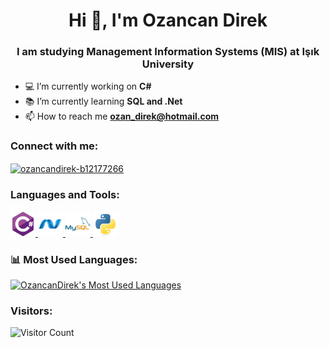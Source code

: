 <h1 align="center">Hi 👋, I'm Ozancan Direk</h1>
<h3 align="center">I am studying Management Information Systems (MIS) at Işık University</h3>

- 💻 I’m currently working on **C#**  
- 📚 I’m currently learning **SQL and .Net**  
- 📫 How to reach me **ozan_direk@hotmail.com**  

<h3 align="left">Connect with me:</h3>
<p align="left">
  <a href="https://www.linkedin.com/in/ozancandirek-b12177266/" target="_blank">
    <img align="center" src="https://raw.githubusercontent.com/rahuldkjain/github-profile-readme-generator/master/src/images/icons/Social/linked-in-alt.svg" alt="ozancandirek-b12177266" height="30" width="40" />
  </a>
</p>

<h3 align="left">Languages and Tools:</h3>
<p align="left">
  <a href="https://www.w3schools.com/cs/" target="_blank" rel="noreferrer"> 
    <img src="https://raw.githubusercontent.com/devicons/devicon/master/icons/csharp/csharp-original.svg" alt="csharp" width="40" height="40"/> 
  </a>
  <a href="https://dotnet.microsoft.com/en-us/" target="_blank" rel="noreferrer"> 
    <img src="https://raw.githubusercontent.com/devicons/devicon/master/icons/dot-net/dot-net-original.svg" alt="dotnet" width="40" height="40"/> 
  </a>
  <a href="https://www.mysql.com/" target="_blank" rel="noreferrer"> 
    <img src="https://raw.githubusercontent.com/devicons/devicon/master/icons/mysql/mysql-original-wordmark.svg" alt="mysql" width="40" height="40"/> 
  </a>
  <a href="https://www.python.org" target="_blank" rel="noreferrer"> 
    <img src="https://raw.githubusercontent.com/devicons/devicon/master/icons/python/python-original.svg" alt="python" width="40" height="40"/> 
  </a>
</p>

<h3 align="left">📊 Most Used Languages:</h3>
<p align="left">
  <a href="https://github.com/anuraghazra/github-readme-stats">
    <img src="https://github-readme-stats.vercel.app/api/top-langs/?username=OzancanDirek&layout=compact&theme=radical" alt="OzancanDirek's Most Used Languages" />
  </a>
</p>

<h3 align="left">Visitors:</h3>
<p align="left">
  <img src="https://camo.githubusercontent.com/7dce9caa6ee09ec93f6c516d3cee934da1384e6199de3603ff506c67383bc463/68747470733a2f2f6b6f6d617265762e636f6d2f67687076632f3f757365726e616d653d747574616c6d65686d6574616b6966266c6162656c3d50726f66696c65253230766965777326636f6c6f723d306537356236267374796c653d666c6174" alt="Visitor Count" />
</p>
